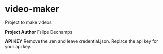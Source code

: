 # video-maker

Project to make videos

**Project Author**
Felipe Dechamps

**API KEY**
Remove the .ren and leave credential.json.
Replace the api key for your api key.

